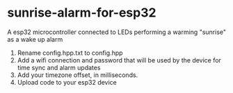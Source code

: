 # sunrise-alarm-for-esp32
A esp32 microcontroller connected to LEDs performing a warming "sunrise" as a wake up alarm

1. Rename config.hpp.txt to config.hpp
2. Add a wifi connection and password that will be used by the device for time sync and alarm updates
3. Add your timezone offset, in milliseconds.
4. Upload code to your esp32 device
